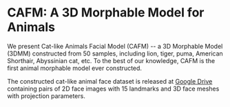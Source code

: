 # CAFM: A 3D Morphable Model for Animals

We present Cat-like Animals Facial Model (CAFM) -- a 3D Morphable Model (3DMM) constructed from 50 samples, including lion, tiger, puma, American Shorthair, Abyssinian cat, etc. To the best of our knowledge, CAFM is the first animal morphable model ever constructed. 

The constructed cat-like animal face dataset is released at [Google Drive](https://drive.google.com/drive/folders/1Ar_Wi6QpXxixJiIw_Qju5OWJStAb4TCv?usp=sharing) containing pairs of 2D face images with 15 landmarks and 3D face meshes with projection parameters. 


